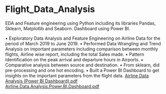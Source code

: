 # Flight_Data_Analysis
EDA and Feature engineering using Python including its libraries Pandas, Sklearn, Matplotlib and Seaborn. Dashboard using Power BI.

•	Exploratory Data Analysis and Feature Engineering on Airline Data for the period of March 2019 to June 2019.
•	Performed Data Wrangling and Trend Analysis on important parameters including comparison between monthly flights, Airline wise report, including the total Sales made.
•	Pattern Identification on the peak arrival and departure hours in Airports.
•	Comparative analysis between source and destination. 
•	From sklearn, did pre-processing and one hot encoding.
•	Built a Power BI Dashboard to get insights on the important parameters from the flight data.
[Airline Data Analysis (Power BI Dashboard).pdf](https://github.com/grvnair/Flight_Data_Analysis/files/10011164/Airline.Data.Analysis.Power.BI.Dashboard.pdf)
[Airline.Data.Analysis.Power.BI.Dashboard.pdf](https://github.com/grvnair/Flight_Data_Analysis/files/12328836/Airline.Data.Analysis.Power.BI.Dashboard.pdf)
